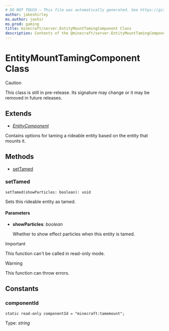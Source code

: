 ```yaml
---
# DO NOT TOUCH — This file was automatically generated. See https://github.com/mojang/minecraftapidocsgenerator to modify descriptions, examples, etc.
author: jakeshirley
ms.author: jashir
ms.prod: gaming
title: minecraft/server.EntityMountTamingComponent Class
description: Contents of the @minecraft/server.EntityMountTamingComponent class.
---
```

# EntityMountTamingComponent Class

> [!CAUTION]
> This class is still in pre-release.  Its signature may change or it may be removed in future releases.

## Extends
- [*EntityComponent*](EntityComponent.md)

Contains options for taming a rideable entity based on the entity that mounts it.

## Methods
- [setTamed](#settamed)

### **setTamed**
`
setTamed(showParticles: boolean): void
`

Sets this rideable entity as tamed.

#### **Parameters**
- **showParticles**: *boolean*
  
  Whether to show effect particles when this entity is tamed.

> [!IMPORTANT]
> This function can't be called in read-only mode.

> [!WARNING]
> This function can throw errors.

## Constants

### **componentId**
`static read-only componentId = "minecraft:tamemount";`

Type: *string*
